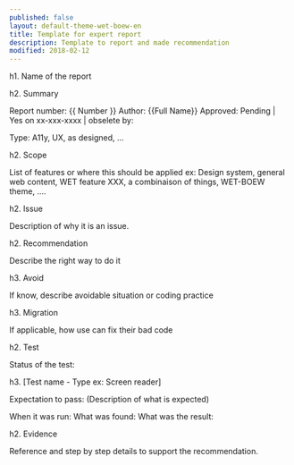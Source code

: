 ```yaml
---
published: false
layout: default-theme-wet-boew-en
title: Template for expert report
description: Template to report and made recommendation
modified: 2018-02-12
---
```



h1. Name of the report

h2. Summary

Report number: {{ Number }} 
Author: {{Full Name}}
Approved: Pending | Yes on xx-xxx-xxxx | obselete by:

Type: A11y, UX, as designed, ...

h2. Scope

List of features or where this should be applied
ex: Design system, general web content, WET feature XXX, a combinaison of things, WET-BOEW theme, ....

h2. Issue

Description of why it is an issue. 


h2. Recommendation

Describe the right way to do it

h3. Avoid

If know, describe avoidable situation or coding practice

h3. Migration

If applicable, how use can fix their bad code


h2. Test

Status of the test: 

h3. [Test name - Type ex: Screen reader]

Expectation to pass: (Description of what is expected)

When it was run:
What was found:
What was the result:



h2. Evidence

Reference and step by step details to support the recommendation.